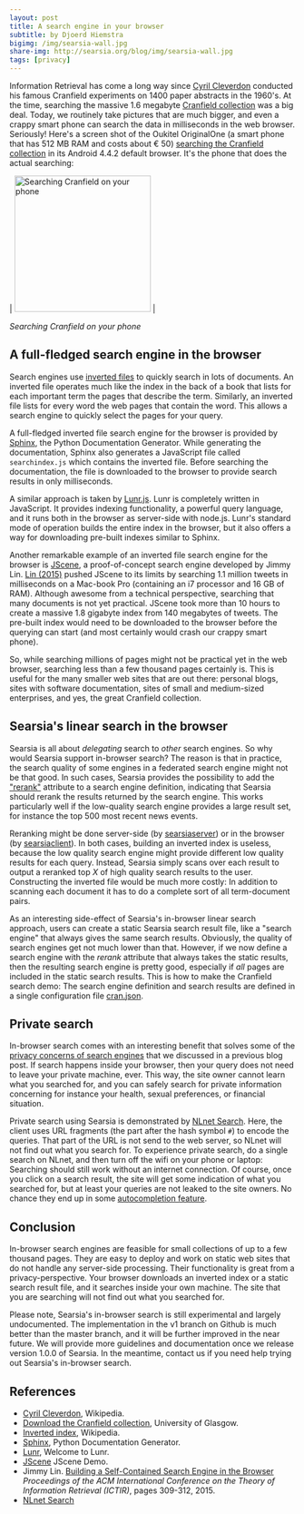 ```yaml
---
layout: post
title: A search engine in your browser
subtitle: by Djoerd Hiemstra
bigimg: /img/searsia-wall.jpg
share-img: http://searsia.org/blog/img/searsia-wall.jpg
tags: [privacy]
---
```


Information Retrieval has come a long way since [Cyril Cleverdon][1] conducted his famous Cranfield experiments on 1400 paper abstracts in the 1960's. At the time, searching the massive 1.6 megabyte [Cranfield collection][2] was a big deal. Today, we routinely take pictures that are much bigger, and even a crappy smart phone can search the data in milliseconds in the web browser. Seriously! Here's a screen shot of the Oukitel OriginalOne (a smart phone that has 512 MB RAM and costs about € 50) [searching the Cranfield collection][3] in its Android 4.4.2 default browser. It's the phone that does the actual searching:

| <img src="/blog/img/cranfield-phone.png" alt="Searching Cranfield on your phone" style="width: 240px;"/> |

_Searching Cranfield on your phone_

## A full-fledged search engine in the browser

Search engines use [inverted files][5] to quickly search in lots of documents. An inverted file operates much like the index in the back of a book that lists for each important term the pages that describe the term. Similarly, an inverted file lists for every word the web pages that contain the word. This allows a search engine to quickly select the pages for your query.

A full-fledged inverted file search engine for the browser is provided by [Sphinx][6], the Python Documentation Generator. While generating the documentation, Sphinx also generates a JavaScript file called `searchindex.js` which contains the inverted file. Before searching the documentation, the file is downloaded to the browser to provide search results in only milliseconds.

A similar approach is taken by [Lunr.js][7]. Lunr is completely written in JavaScript. It provides indexing functionality, a powerful query language, and it runs both in the browser as server-side with node.js. Lunr's standard mode of operation builds the entire index in the browser, but it also offers a way for downloading pre-built indexes similar to Sphinx.

Another remarkable example of an inverted file search engine for the browser is [JScene][8], a proof-of-concept search engine developed by Jimmy Lin. [Lin (2015)][9] pushed JScene to its limits by searching 1.1 million tweets in milliseconds on a Mac-book Pro (containing an i7 processor and 16 GB of RAM). Although awesome from a technical perspective, searching that many documents is not yet practical. JScene took more than 10 hours to create a massive 1.8 gigabyte index from 140 megabytes of tweets. The pre-built index would need to be downloaded to the browser before the querying can start (and most certainly would crash our crappy smart phone). 

So, while searching millions of pages might not be practical yet in the web browser, searching less than a few thousand pages certainly is. This is useful for the many smaller web sites that are out there: personal blogs, sites with software documentation, sites of small and medium-sized enterprises, and yes, the great Cranfield collection.


## Searsia's linear search in the browser

Searsia is all about _delegating_ search to _other_ search engines. So why would Searsia support in-browser search? The reason is that in practice, the search quality of some engines in a federated search engine might not be that good. In such cases, Searsia provides the possibility to add the ["rerank"][10] attribute to a search engine definition, indicating that Searsia should rerank the results returned by the search engine. This works particularly well if the low-quality search engine provides a large result set, for instance the top 500 most recent news events.

Reranking might be done server-side (by [searsiaserver][11]) or in the browser (by [searsiaclient][12]). In both cases, building an inverted index is useless, because the low quality search engine might provide different low quality results for each query. Instead, Searsia simply scans over each result to output a reranked top _X_ of high quality search results to the user. Constructing the inverted file would be much more costly: In addition to scanning each document it has to do a complete sort of all term-document pairs.

As an interesting side-effect of Searsia's in-browser linear search approach, users can create a static Searsia search result file, like a "search engine" that always gives the same search results. Obviously, the quality of search engines get not much lower than that. However, if we now define a search engine with the _rerank_ attribute that always takes the static results, then the resulting search engine is pretty good, especially if _all_ pages are included in the static search results. This is how to make the Cranfield search demo: The search engine definition and search results are defined in a single configuration file [cran.json][13].


## Private search

In-browser search comes with an interesting benefit that solves some of the [privacy concerns of search engines][14] that we discussed in a previous blog post. If search happens inside your browser, then your query does not need to leave your private machine, ever. This way, the site owner cannot learn what you searched for, and you can safely search for private information concerning for instance your health, sexual preferences, or financial situation. 

Private search using Searsia is demonstrated by [NLnet Search][15]. Here, the client uses URL fragments (the part after the hash symbol `#`) to encode the queries. That part of the URL is not send to the web server, so NLnet will not find out what you search for. To experience private search, do a single search on NLnet, and then turn off the wifi on your phone or laptop: Searching should still work without an internet connection. Of course, once you click on a search result, the site will get some indication of what you searched for, but at least your queries are not leaked to the site owners. No chance they end up in some [autocompletion feature][16].


## Conclusion

In-browser search engines are feasible for small collections of up to a few thousand pages. They are easy to deploy and work on static web sites that do not handle any server-side processing. Their functionality is great from a privacy-perspective. Your browser downloads an inverted index or a static search result file, and it searches inside your own machine. The site that you are searching will not find out what you searched for.

Please note, Searsia's in-browser search is still experimental and largely undocumented. The implementation in the v1 branch on Github is much better than the master branch, and it will be further improved in the near future. We will provide more guidelines and documentation once we release version 1.0.0 of Searsia. In the meantime, contact us if you need help trying out Searsia's in-browser search.


## References

* [Cyril Cleverdon][1], Wikipedia.
* [Download the Cranfield collection][2], University of Glasgow.
* [Inverted index][5], Wikipedia.
* [Sphinx][6], Python Documentation Generator.
* [Lunr][7], Welcome to Lunr.
* [JScene][8] JScene Demo.
* Jimmy Lin. [Building a Self-Contained Search Engine in the Browser][9] _Proceedings of the ACM International Conference on the Theory of Information Retrieval (ICTIR)_, pages 309-312, 2015.
* [NLnet Search][15] 

[1]: https://en.wikipedia.org/wiki/Cyril_Cleverdon "Cyril Cleverdon"
[2]: http://ir.dcs.gla.ac.uk/resources/test_collections/cran/ "Cranfield collection at U. Glasgow"
[3]: /cran/ "Cranfield demo"
[4]: /blog/img/cranfield-phone.png "Searching Cranfield on your phone"
[5]: https://en.wikipedia.org/wiki/Inverted_file "Inverted index"
[6]: http://sphinx-doc.org/ "Sphinx Python Documentation Generator"
[7]: https://lunrjs.com/ "Lunr.js"
[8]: http://jscene.io "JScene"
[9]: https://cs.uwaterloo.ca/~jimmylin/publications/Lin_ICTIR2015.pdf "ICTIR 2015"
[10]: /engines.html#field-rerank "Engine rerank field"
[11]: /start.html#server "Searsia server"
[12]: /start.html#client "Searsia client"
[13]: /cran/cran.json "Cranfield demo configuration file"
[14]: /blog/2017-01-13-isoc-three-worries/index.html#2-privacy
[15]: https://nlnet.nl/search/ "NLnet Search"
[16]: /blog/2017-02-09-autocomplete/ "Query autocompletions considered harmful"

